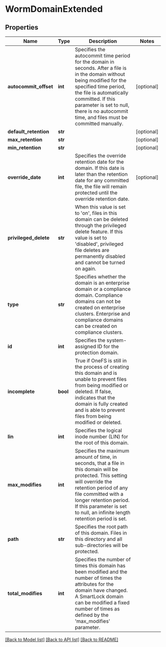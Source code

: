 # WormDomainExtended

## Properties
Name | Type | Description | Notes
------------ | ------------- | ------------- | -------------
**autocommit_offset** | **int** | Specifies the autocommit time period for the domain in seconds.  After a file is in the domain without being modified for the specified time period, the file is automatically committed. If this parameter is set to null, there is no autocommit time, and files must be committed manually. | [optional] 
**default_retention** | **str** |  | [optional] 
**max_retention** | **str** |  | [optional] 
**min_retention** | **str** |  | [optional] 
**override_date** | **int** | Specifies the override retention date for the domain. If this date is later than the retention date for any committed file, the file will remain protected until the override retention date. | [optional] 
**privileged_delete** | **str** | When this value is set to &#39;on&#39;, files in this domain can be deleted through the privileged delete feature. If this value is set to &#39;disabled&#39;, privileged file deletes are permanently disabled and cannot be turned on again. | 
**type** | **str** | Specifies whether the domain is an enterprise domain or a compliance domain. Compliance domains can not be created on enterprise clusters. Enterprise and compliance domains can be created on compliance clusters. | 
**id** | **int** | Specifies the system-assigned ID for the protection domain. | 
**incomplete** | **bool** | True if OneFS is still in the process of creating this domain and is unable to prevent files from being modified or deleted. If false, indicates that the domain is fully created and is able to prevent files from being modified or deleted. | 
**lin** | **int** | Specifies the logical inode number (LIN) for the root of this domain. | 
**max_modifies** | **int** | Specifies the maximum amount of time, in seconds, that a file in this domain will be protected. This setting will override the retention period of any file committed with a longer retention period. If this parameter is set to null, an infinite length retention period is set. | 
**path** | **str** | Specifies the root path of this domain. Files in this directory and all sub-directories will be protected. | 
**total_modifies** | **int** | Specifies the number of times this domain has been modified and the number of times the attributes for the domain have changed. A SmartLock domain can be modified a fixed number of times as defined by the &#39;max_modifies&#39; parameter. | 

[[Back to Model list]](../README.md#documentation-for-models) [[Back to API list]](../README.md#documentation-for-api-endpoints) [[Back to README]](../README.md)


